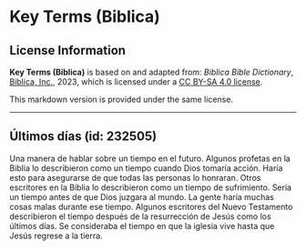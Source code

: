 # Key Terms (Biblica)

## License Information

**Key Terms (Biblica)** is based on and adapted from: _Biblica Bible Dictionary_, [Biblica, Inc.](https://www.biblica.com/), 2023, which is licensed under a [CC BY-SA 4.0 license](https://creativecommons.org/licenses/by-sa/4.0/legalcode.en).

This markdown version is provided under the same license.



--------------------------------

## Últimos días (id: 232505)

Una manera de hablar sobre un tiempo en el futuro. Algunos profetas en la Biblia lo describieron como un tiempo cuando Dios tomaría acción. Haría esto para asegurarse de que todas las personas lo honraran. Otros escritores en la Biblia lo describieron como un tiempo de sufrimiento. Sería un tiempo antes de que Dios juzgara al mundo. La gente haría muchas cosas malas durante ese tiempo. Algunos escritores del Nuevo Testamento describieron el tiempo después de la resurrección de Jesús como los últimos días. Se consideraba el tiempo en que la iglesia vive hasta que Jesús regrese a la tierra.


